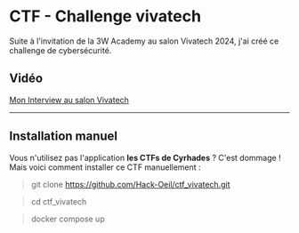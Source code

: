 # CTF - Challenge vivatech

Suite à l'invitation de la 3W Academy au salon Vivatech 2024, j'ai créé ce challenge de cybersécurité.


## Vidéo 
[Mon Interview au salon Vivatech](https://www.youtube.com/watch?v=CbKcH7Oc7BA)

-----------

## Installation manuel
Vous n'utilisez pas l'application **les CTFs de Cyrhades** ? C'est dommage !
Mais voici comment installer ce CTF manuellement :

> git clone https://github.com/Hack-Oeil/ctf_vivatech.git

> cd ctf_vivatech

> docker compose up